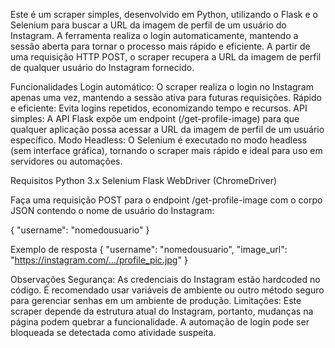 Este é um scraper simples, desenvolvido em Python, utilizando o Flask e o Selenium para buscar a URL da imagem de perfil de um usuário do Instagram. A ferramenta realiza o login automaticamente, mantendo a sessão aberta para tornar o processo mais rápido e eficiente. A partir de uma requisição HTTP POST, o scraper recupera a URL da imagem de perfil de qualquer usuário do Instagram fornecido.

Funcionalidades
Login automático: O scraper realiza o login no Instagram apenas uma vez, mantendo a sessão ativa para futuras requisições.
Rápido e eficiente: Evita logins repetidos, economizando tempo e recursos.
API simples: A API Flask expõe um endpoint (/get-profile-image) para que qualquer aplicação possa acessar a URL da imagem de perfil de um usuário específico.
Modo Headless: O Selenium é executado no modo headless (sem interface gráfica), tornando o scraper mais rápido e ideal para uso em servidores ou automações.

Requisitos
Python 3.x
Selenium
Flask
WebDriver (ChromeDriver)

Faça uma requisição POST para o endpoint /get-profile-image com o corpo JSON contendo o nome de usuário do Instagram:

{
  "username": "nomedousuario"
}


Exemplo de resposta
{
  "username": "nomedousuario",
  "image_url": "https://instagram.com/.../profile_pic.jpg"
}

Observações
Segurança: As credenciais do Instagram estão hardcoded no código. É recomendado usar variáveis de ambiente ou outro método seguro para gerenciar senhas em um ambiente de produção.
Limitações: Este scraper depende da estrutura atual do Instagram, portanto, mudanças na página podem quebrar a funcionalidade. A automação de login pode ser bloqueada se detectada como atividade suspeita.
